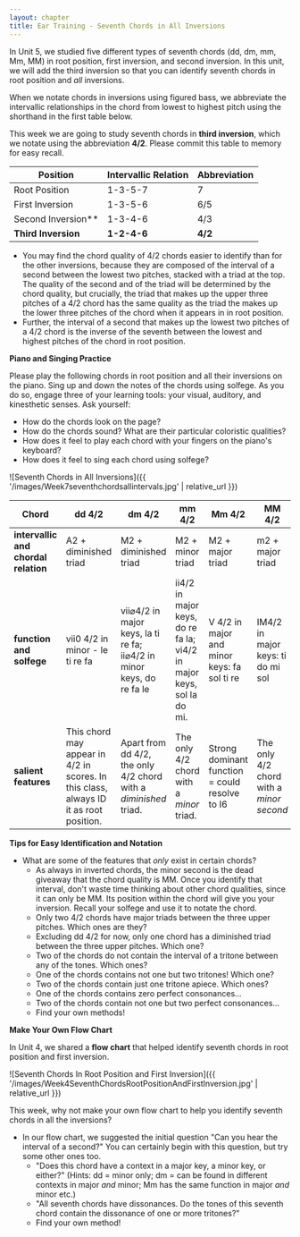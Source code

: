```yaml
---
layout: chapter
title: Ear Training - Seventh Chords in All Inversions
---
```


In Unit 5, we studied five different types of seventh chords (dd, dm, mm, Mm, MM) in root position, first inversion, and second inversion. In this unit, we will add the third inversion so that you can identify seventh chords in root position and *all* inversions.

When we notate chords in inversions using figured bass, we abbreviate the intervallic relationships in the chord from lowest to highest pitch using the shorthand in the first table below.

This week we are going to study seventh chords in **third inversion**, which we notate using the abbreviation **4/2**. Please commit this table to memory for easy recall.

Position  |  Intervallic Relation  |  Abbreviation
---  |  ---  |  --- 
Root Position  |  1-3-5-7 |   7   
First Inversion  |  1-3-5-6  |  6/5   
Second Inversion**   |   1-3-4-6   |   4/3   
**Third Inversion**   |   **1-2-4-6**   |   **4/2**   

- You may find the chord quality of 4/2 chords easier to identify than for the other inversions, because they are composed of the interval of a second between the lowest two pitches, stacked with a triad at the top. The quality of the second and of the triad will be determined by the chord quality, but crucially, the triad that makes up the upper three pitches of a 4/2 chord has the same quality as the triad the makes up the lower three pitches of the chord when it appears in in root position. 
- Further, the interval of a second that makes up the lowest two pitches of a 4/2 chord is the inverse of the seventh between the lowest and highest pitches of the chord in root position.

**Piano and Singing Practice**

Please play the following chords in root position and all their inversions on the piano. Sing up and down the notes of the chords using solfege. As you do so, engage three of your learning tools: your visual, auditory, and kinesthetic senses. Ask yourself:

- How do the chords look on the page?
- How do the chords sound? What are their particular coloristic qualities?
- How does it feel to play each chord with your fingers on the piano's keyboard?
- How does it feel to sing each chord using solfege?

![Seventh Chords in All Inversions]({{ '/images/Week7seventhchordsallintervals.jpg' | relative_url }})

Chord   |   dd 4/2   |   dm 4/2   |   mm 4/2   |   Mm 4/2   |   MM 4/2   
---   |   ---   |   ---   |   ---   |   ---   |   ---   |
**intervallic and chordal relation**   |   A2 + diminished triad   |   M2 + diminished triad   |   M2 + minor triad   |   M2 + major triad   |   m2 + major triad   
**function and solfege**   |   vii0 4/2 in minor - le ti re fa   |   vii⌀4/2 in major keys, la ti re fa; ii⌀4/2 in minor keys, do re fa le   |   ii4/2 in major keys, do re fa la; vi4/2 in major keys, sol la do mi.   |   V 4/2 in major and minor keys: fa sol ti re   |  IM4/2 in major keys: ti do mi sol   
**salient features**   |   This chord may appear in 4/2 in scores. In this class, always ID it as root position.   |   Apart from dd 4/2, the only 4/2 chord with a *diminished* triad.   |   The only 4/2 chord with a *minor* triad.   |   Strong dominant function = could resolve to I6   |   The only 4/2 chord with a *minor second*  


**Tips for Easy Identification and Notation**

- What are some of the features that *only* exist in certain chords?
   - As always in inverted chords, the minor second is the dead giveaway that the chord quality is MM. Once you identify that interval, don't waste time thinking about other chord qualities, since it can only be MM. Its position within the chord will give you your inversion. Recall your solfege and use it to notate the chord.
   - Only two 4/2 chords have major triads between the three upper pitches. Which ones are they?
   - Excluding dd 4/2 for now, only one chord has a diminished triad between the three upper pitches. Which one?
   - Two of the chords do not contain the interval of a tritone between any of the tones. Which ones?
   - One of the chords contains not one but two tritones! Which one?
   - Two of the chords contain just one tritone apiece. Which ones?
   - One of the chords contains zero perfect consonances...
   - Two of the chords contain not one but two perfect consonances...
   - Find your own methods!

**Make Your Own Flow Chart**

In Unit 4, we shared a **flow chart** that helped identify seventh chords in root position and first inversion.

![Seventh Chords In Root Position and First Inversion]({{ '/images/Week4SeventhChordsRootPositionAndFirstInversion.jpg' | relative_url }})

 This week, why not make your own flow chart to help you identify seventh chords in all the inversions?

- In our flow chart, we suggested the initial question "Can you hear the interval of a second?" You can certainly begin with this question, but try some other ones too.
   - "Does this chord have a context in a major key, a minor key, or either?" (Hints: dd = minor only; dm = can be found in different contexts in major *and* minor; Mm has the same function in major *and* minor etc.)
   - "All seventh chords have dissonances. Do the tones of this seventh chord contain the dissonance of one or more tritones?"
   - Find your own method!
